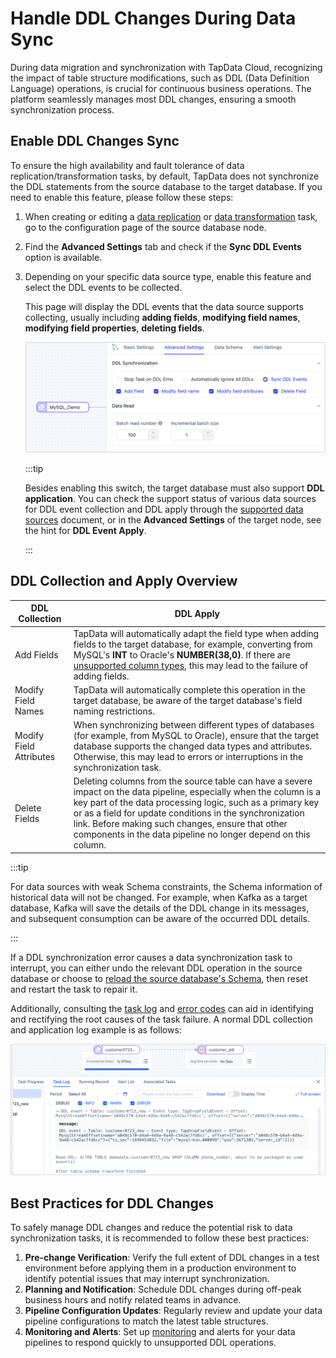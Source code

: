 # Handle DDL Changes During Data Sync

During data migration and synchronization with TapData Cloud, recognizing the impact of table structure modifications, such as DDL (Data Definition Language) operations, is crucial for continuous business operations. The platform seamlessly manages most DDL changes, ensuring a smooth synchronization process.

## Enable DDL Changes Sync

To ensure the high availability and fault tolerance of data replication/transformation tasks, by default, TapData does not synchronize the DDL statements from the source database to the target database. If you need to enable this feature, please follow these steps:

1. When creating or editing a [data replication](../../data-replication/create-task.md) or [data transformation](../../design-incremental-views/create-views/README.md) task, go to the configuration page of the source database node.

2. Find the **Advanced Settings** tab and check if the **Sync DDL Events** option is available.

3. Depending on your specific data source type, enable this feature and select the DDL events to be collected.

   This page will display the DDL events that the data source supports collecting, usually including **adding fields**, **modifying field names**, **modifying field properties**, **deleting fields**.

   ![DDL Event Collection](../../images/ddl_collection.png)

   :::tip

   Besides enabling this switch, the target database must also support **DDL** **application**. You can check the support status of various data sources for DDL event collection and DDL apply through the [supported data sources](../../connectors/supported-data-sources.md) document, or in the **Advanced Settings** of the target node, see the hint for **DDL Event Apply**.

   :::

## DDL Collection and Apply Overview

| DDL Collection          | DDL Apply                                                    |
| ----------------------- | ------------------------------------------------------------ |
| Add Fields              | TapData will automatically adapt the field type when adding fields to the target database, for example, converting from MySQL's **INT** to Oracle's **NUMBER(38,0)**. If there are [unsupported column types](../../faq/no-supported-data-type.md), this may lead to the failure of adding fields. |
| Modify Field Names      | TapData will automatically complete this operation in the target database, be aware of the target database's field naming restrictions. |
| Modify Field Attributes | When synchronizing between different types of databases (for example, from MySQL to Oracle), ensure that the target database supports the changed data types and attributes. Otherwise, this may lead to errors or interruptions in the synchronization task. |
| Delete Fields           | Deleting columns from the source table can have a severe impact on the data pipeline, especially when the column is a key part of the data processing logic, such as a primary key or as a field for update conditions in the synchronization link. Before making such changes, ensure that other components in the data pipeline no longer depend on this column. |

:::tip

For data sources with weak Schema constraints, the Schema information of historical data will not be changed. For example, when Kafka as a target database, Kafka will save the details of the DDL change in its messages, and subsequent consumption can be aware of the occurred DDL details.

:::



If a DDL synchronization error causes a data synchronization task to interrupt, you can either undo the relevant DDL operation in the source database or choose to [reload the source database's Schema](../../connectors/manage-connection.md), then reset and restart the task to repair it.

Additionally, consulting the [task log](../../data-replication/monitor-task.md) and [error codes](../../user-guide/error-code-solution.md) can aid in identifying and rectifying the root causes of the task failure. A normal DDL collection and application log example is as follows:

![DDL Log Information](../../images/ddl_apply_logs.png)

## Best Practices for DDL Changes

To safely manage DDL changes and reduce the potential risk to data synchronization tasks, it is recommended to follow these best practices:

1. **Pre-change Verification**: Verify the full extent of DDL changes in a test environment before applying them in a production environment to identify potential issues that may interrupt synchronization.
2. **Planning and Notification**: Schedule DDL changes during off-peak business hours and notify related teams in advance.
3. **Pipeline Configuration Updates**: Regularly review and update your data pipeline configurations to match the latest table structures.
4. **Monitoring and Alerts**: Set up [monitoring](../../data-replication/monitor-task.md) and alerts for your data pipelines to respond quickly to unsupported DDL operations.
